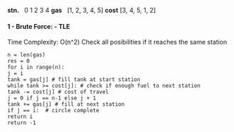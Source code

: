 **stn.**   0  1  2  3  4
**gas**   [1, 2, 3, 4, 5]
**cost**  [3, 4, 5, 1, 2]
#### 1 - Brute Force: - TLE
Time Complexity: O(n^2)
Check all posibilities if it reaches the same station
```
n = len(gas)
res = 0
for i in range(n):
j = i
tank = gas[j] # fill tank at start station
while tank >= cost[j]: # check if enough fuel to next station
tank -= cost[j] # cost of travel
j = 0 if j == n-1 else j + 1
tank += gas[j] # fill at next station
if j == i:  # circle complete
return i
return -1
```